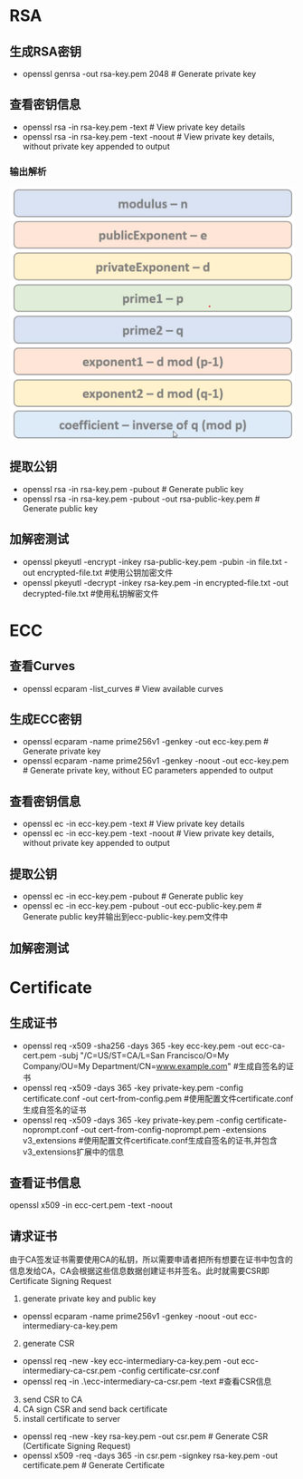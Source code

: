 # RSA

## 生成RSA密钥
- openssl genrsa -out rsa-key.pem 2048 # Generate private key

## 查看密钥信息
- openssl rsa -in rsa-key.pem -text # View private key details
- openssl rsa -in rsa-key.pem -text -noout # View private key details, without private key appended to output

### 输出解析
![](./image/rsa_key的组成.png)

## 提取公钥
- openssl rsa -in rsa-key.pem -pubout # Generate public key
- openssl rsa -in rsa-key.pem -pubout -out rsa-public-key.pem # Generate public key

## 加解密测试
- openssl pkeyutl -encrypt -inkey rsa-public-key.pem -pubin -in file.txt -out encrypted-file.txt #使用公钥加密文件
- openssl pkeyutl -decrypt -inkey rsa-key.pem -in encrypted-file.txt -out decrypted-file.txt #使用私钥解密文件

# ECC

## 查看Curves
- openssl ecparam -list_curves # View available curves

## 生成ECC密钥
- openssl ecparam -name prime256v1 -genkey -out ecc-key.pem # Generate private key
- openssl ecparam -name prime256v1 -genkey -noout -out ecc-key.pem # Generate private key, without EC parameters appended to output

## 查看密钥信息
- openssl ec -in ecc-key.pem -text # View private key details
- openssl ec -in ecc-key.pem -text -noout # View private key details, without private key appended to output

## 提取公钥
- openssl ec -in ecc-key.pem -pubout # Generate public key
- openssl ec -in ecc-key.pem -pubout -out ecc-public-key.pem # Generate public key并输出到ecc-public-key.pem文件中

## 加解密测试

# Certificate
## 生成证书
- openssl req -x509 -sha256 -days 365 -key ecc-key.pem -out ecc-ca-cert.pem -subj "/C=US/ST=CA/L=San Francisco/O=My Company/OU=My Department/CN=www.example.com" #生成自签名的证书 
- openssl req -x509 -days 365 -key private-key.pem -config certificate.conf -out cert-from-config.pem #使用配置文件certificate.conf生成自签名的证书
- openssl req -x509 -days 365 -key private-key.pem -config certificate-noprompt.conf -out cert-from-config-noprompt.pem -extensions v3_extensions #使用配置文件certificate.conf生成自签名的证书,并包含v3_extensions扩展中的信息
## 查看证书信息
openssl x509 -in ecc-cert.pem -text -noout

## 请求证书
由于CA签发证书需要使用CA的私钥，所以需要申请者把所有想要在证书中包含的信息发给CA，CA会根据这些信息数据创建证书并签名。此时就需要CSR即Certificate Signing Request
1. generate private key and public key
- openssl ecparam -name prime256v1 -genkey -noout -out ecc-intermediary-ca-key.pem
2. generate CSR
- openssl req -new -key ecc-intermediary-ca-key.pem -out ecc-intermediary-ca-csr.pem -config certificate-csr.conf
- openssl req -in .\ecc-intermediary-ca-csr.pem -text #查看CSR信息
3. send CSR to CA
4. CA sign CSR and send back certificate
5. install certificate to server
- openssl req -new -key rsa-key.pem -out csr.pem # Generate CSR (Certificate Signing Request)
- openssl x509 -req -days 365 -in csr.pem -signkey rsa-key.pem -out certificate.pem # Generate Certificate